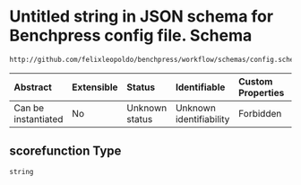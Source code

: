 # Untitled string in JSON schema for Benchpress config file. Schema

```txt
http://github.com/felixleopoldo/benchpress/workflow/schemas/config.schema.json#/definitions/rblip_asobs/properties/scorefunction
```



| Abstract            | Extensible | Status         | Identifiable            | Custom Properties | Additional Properties | Access Restrictions | Defined In                                                       |
| :------------------ | :--------- | :------------- | :---------------------- | :---------------- | :-------------------- | :------------------ | :--------------------------------------------------------------- |
| Can be instantiated | No         | Unknown status | Unknown identifiability | Forbidden         | Allowed               | none                | [config.schema.json*](config.schema.json "open original schema") |

## scorefunction Type

`string`
